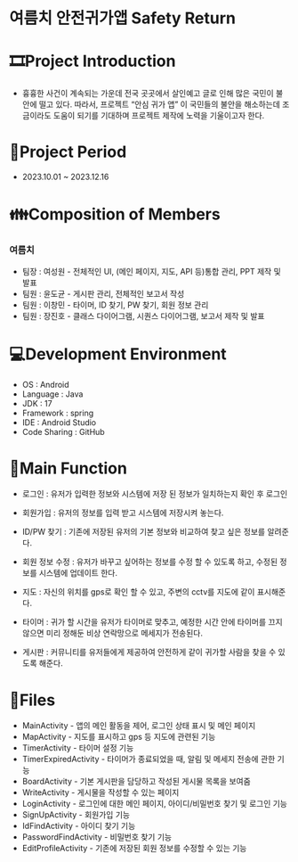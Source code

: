 # 여름치 안전귀가앱 Safety Return

# 🎞️Project Introduction
 - 흉흉한 사건이 계속되는 가운데 전국 곳곳에서 살인예고 글로 인해 많은 국민이 불안에 떨고 있다. 따라서, 프로젝트 “안심 귀가 앱” 이 국민들의 불안을 해소하는데 조금이라도 도움이 되기를 기대하며 프로젝트 제작에 노력을 기울이고자 한다. 

# 📆Project Period
 - 2023.10.01 ~ 2023.12.16

# 👪Composition of Members
### 여름치
 - 팀장 : 여성원 - 전체적인 UI, (메인 페이지, 지도, API 등)통합 관리, PPT 제작 및 발표
 - 팀원 : 윤도균 - 게시판 관리, 전체적인 보고서 작성
 - 팀원 : 이창민 - 타이머, ID 찾기, PW 찾기, 회원 정보 관리
 - 팀원 : 장진호 - 클래스 다이어그램, 시퀀스 다이어그램, 보고서 제작 및 발표

# 💻Development Environment
 - OS : Android
 - Language : Java 
 - JDK : 17
 - Framework : spring
 - IDE : Android Studio
 - Code Sharing : GitHub

# 📱Main Function
 - 로그인 : 유저가 입력한 정보와 시스템에 저장 된 정보가 일치하는지 확인 후 로그인
 
 - 회원가입 : 유저의 정보를 입력 받고 시스템에 저장시켜 놓는다.
 - ID/PW 찾기 : 기존에 저장된 유저의 기본 정보와 비교하여 찾고 싶은 정보를 알려준다.
 
 - 회원 정보 수정 :  유저가 바꾸고 싶어하는 정보를 수정 할 수 있도록 하고, 수정된 정보를 시스템에 업데이트 한다.
 
 - 지도 : 자신의 위치를 gps로 확인 할 수 있고, 주변의 cctv를 지도에 같이 표시해준다. 
 
 - 타이머 : 귀가 할 시간을 유저가 타이머로 맞추고, 예정한 시간 안에 타이머를 끄지 않으면 미리 정해둔 비상 연락망으로 메세지가 전송된다.

 - 게시판 : 커뮤니티를 유저들에게 제공하여 안전하게 같이 귀가할 사람을 찾을 수 있도록 해준다.

# 📂Files
 - MainActivity - 앱의 메인 활동을 제어, 로그인 상태 표시 및 메인 페이지
 - MapActivity - 지도를 표시하고 gps 등 지도에 관련된 기능
 - TimerActivity - 타이머 설정 기능
 - TimerExpiredActivity - 타이머가 종료되었을 때, 알림 및 메세지 전송에 관한 기능
 - BoardActivity - 기본 게시판을 담당하고 작성된 게시물 목록을 보여줌
 - WriteActivity - 게시물을 작성할 수 있는 페이지
 - LoginActivity - 로그인에 대한 메인 페이지, 아이디/비밀번호 찾기 및 로그인 기능
 - SignUpActivity - 회원가입 기능
 - IdFindActivity - 아이디 찾기 기능
 - PasswordFindActivity - 비밀번호 찾기 기능
 - EditProfileActivity - 기존에 저장된 회원 정보를 수정할 수 있는 기능
